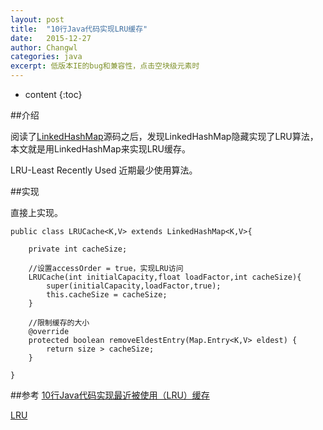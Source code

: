 ```yaml
---
layout: post
title:  "10行Java代码实现LRU缓存"
date:   2015-12-27
author: Changwl
categories: java
excerpt: 低版本IE的bug和兼容性，点击空块级元素时
---
```


* content
{:toc}


##介绍

阅读了[LinkedHashMap](/2015/12/26/linkedhashmap "LinkedHashMap")源码之后，发现LinkedHashMap隐藏实现了LRU算法，本文就是用LinkedHashMap来实现LRU缓存。

LRU-Least Recently Used 近期最少使用算法。

##实现

直接上实现。

    public class LRUCache<K,V> extends LinkedHashMap<K,V>{

        private int cacheSize;
    
        //设置accessOrder = true，实现LRU访问
        LRUCache(int initialCapacity,float loadFactor,int cacheSize){
            super(initialCapacity,loadFactor,true);
            this.cacheSize = cacheSize;
        }
    
        //限制缓存的大小
        @override
        protected boolean removeEldestEntry(Map.Entry<K,V> eldest) {
            return size > cacheSize;
        }
    
    }



##参考
[10行Java代码实现最近被使用（LRU）缓存](http://www.importnew.com/16264.html "Java 10行Java代码实现最近被使用（LRU）缓存")

[LRU](https://en.wikipedia.org/wiki/LRU "LRU")

